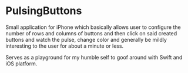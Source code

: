 # PulsingButtons
Small application for iPhone which basically allows user to configure the number of rows and columns of buttons and then click on said created buttons and watch the pulse, change color and generally be mildly interesting to the user for about a minute or less.

Serves as a playground for my humble self to goof around with Swift and iOS platform.
